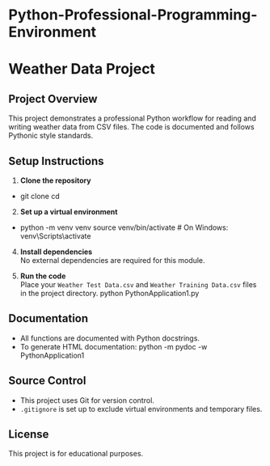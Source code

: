 # Python-Professional-Programming-Environment

# Weather Data Project

## Project Overview

This project demonstrates a professional Python workflow for reading and writing weather data from CSV files. The code is documented and follows Pythonic style standards.

## Setup Instructions

1. **Clone the repository**
- git clone <your-repo-url> cd <repo-folder>

2. **Set up a virtual environment**
- python -m venv venv source venv/bin/activate  # On Windows: venv\Scripts\activate
  
4. **Install dependencies**  
No external dependencies are required for this module.

5. **Run the code**  
Place your `Weather Test Data.csv` and `Weather Training Data.csv` files in the project directory.
python PythonApplication1.py

## Documentation

- All functions are documented with Python docstrings.
- To generate HTML documentation: python -m pydoc -w PythonApplication1

## Source Control

- This project uses Git for version control.
- `.gitignore` is set up to exclude virtual environments and temporary files.

## License

This project is for educational purposes.
